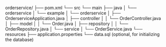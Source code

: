 

orderservice/
├── pom.xml
└── src
    └── main
        ├── java
        │   └── orderservice
        │       └── example
        │           └── orderservice
        │               ├── OrderserviceApplication.java
        │               ├── controller
        │               │   └── OrderController.java
        │               ├── model
        │               │   └── Order.java
        │               ├── repository
        │               │   └── OrderRepository.java
        │               └── service
        │                   └── OrderService.java
        └── resources
            ├── application.properties
            └── data.sql (optional, for initializing the database)